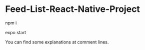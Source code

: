 # Feed-List-React-Native-Project

npm i

expo start

You can find some explanations at comment lines. 
